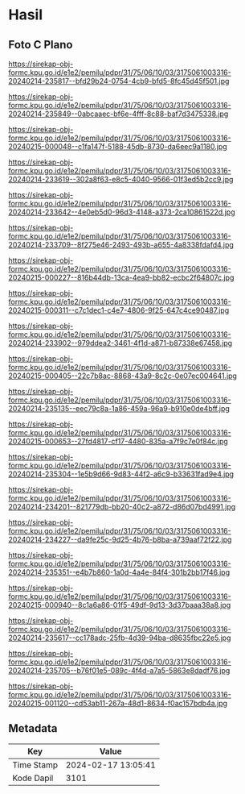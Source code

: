 # Hasil

## Foto C Plano

https://sirekap-obj-formc.kpu.go.id/e1e2/pemilu/pdpr/31/75/06/10/03/3175061003316-20240214-235817--bfd29b24-0754-4cb9-bfd5-8fc45d45f501.jpg

https://sirekap-obj-formc.kpu.go.id/e1e2/pemilu/pdpr/31/75/06/10/03/3175061003316-20240214-235849--0abcaaec-bf6e-4fff-8c88-baf7d3475338.jpg

https://sirekap-obj-formc.kpu.go.id/e1e2/pemilu/pdpr/31/75/06/10/03/3175061003316-20240215-000048--c1fa147f-5188-45db-8730-da6eec9a1180.jpg

https://sirekap-obj-formc.kpu.go.id/e1e2/pemilu/pdpr/31/75/06/10/03/3175061003316-20240214-233619--302a8f63-e8c5-4040-9566-01f3ed5b2cc9.jpg

https://sirekap-obj-formc.kpu.go.id/e1e2/pemilu/pdpr/31/75/06/10/03/3175061003316-20240214-233642--4e0eb5d0-96d3-4148-a373-2ca10861522d.jpg

https://sirekap-obj-formc.kpu.go.id/e1e2/pemilu/pdpr/31/75/06/10/03/3175061003316-20240214-233709--8f275e46-2493-493b-a655-4a8338fdafd4.jpg

https://sirekap-obj-formc.kpu.go.id/e1e2/pemilu/pdpr/31/75/06/10/03/3175061003316-20240215-000227--816b44db-13ca-4ea9-bb82-ecbc2f64807c.jpg

https://sirekap-obj-formc.kpu.go.id/e1e2/pemilu/pdpr/31/75/06/10/03/3175061003316-20240215-000311--c7c1dec1-c4e7-4806-9f25-647c4ce90487.jpg

https://sirekap-obj-formc.kpu.go.id/e1e2/pemilu/pdpr/31/75/06/10/03/3175061003316-20240214-233902--979ddea2-3461-4f1d-a871-b87338e67458.jpg

https://sirekap-obj-formc.kpu.go.id/e1e2/pemilu/pdpr/31/75/06/10/03/3175061003316-20240215-000405--22c7b8ac-8868-43a9-8c2c-0e07ec004641.jpg

https://sirekap-obj-formc.kpu.go.id/e1e2/pemilu/pdpr/31/75/06/10/03/3175061003316-20240214-235135--eec79c8a-1a86-459a-96a9-b910e0de4bff.jpg

https://sirekap-obj-formc.kpu.go.id/e1e2/pemilu/pdpr/31/75/06/10/03/3175061003316-20240215-000653--27fd4817-cf17-4480-835a-a7f9c7e0f84c.jpg

https://sirekap-obj-formc.kpu.go.id/e1e2/pemilu/pdpr/31/75/06/10/03/3175061003316-20240214-235304--1e5b9d66-9d83-44f2-a6c9-b33631fad9e4.jpg

https://sirekap-obj-formc.kpu.go.id/e1e2/pemilu/pdpr/31/75/06/10/03/3175061003316-20240214-234201--821779db-bb20-40c2-a872-d86d07bd4991.jpg

https://sirekap-obj-formc.kpu.go.id/e1e2/pemilu/pdpr/31/75/06/10/03/3175061003316-20240214-234227--da9fe25c-9d25-4b76-b8ba-a739aaf72f22.jpg

https://sirekap-obj-formc.kpu.go.id/e1e2/pemilu/pdpr/31/75/06/10/03/3175061003316-20240214-235351--e4b7b860-1a0d-4a4e-84f4-301b2bb17f46.jpg

https://sirekap-obj-formc.kpu.go.id/e1e2/pemilu/pdpr/31/75/06/10/03/3175061003316-20240215-000940--8c1a6a86-01f5-49df-9d13-3d37baaa38a8.jpg

https://sirekap-obj-formc.kpu.go.id/e1e2/pemilu/pdpr/31/75/06/10/03/3175061003316-20240214-235617--cc178adc-25fb-4d39-94ba-d8635fbc22e5.jpg

https://sirekap-obj-formc.kpu.go.id/e1e2/pemilu/pdpr/31/75/06/10/03/3175061003316-20240214-235705--b76f01e5-089c-4f4d-a7a5-5863e8dadf76.jpg

https://sirekap-obj-formc.kpu.go.id/e1e2/pemilu/pdpr/31/75/06/10/03/3175061003316-20240215-001120--cd53ab11-267a-48d1-8634-f0ac157bdb4a.jpg


## Metadata

| Key        | Value               |
| ---------- | ------------------- |
| Time Stamp | 2024-02-17 13:05:41 |
| Kode Dapil | 3101                |



